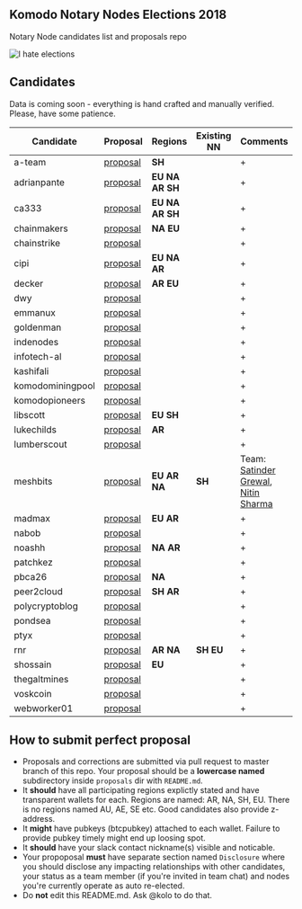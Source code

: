 ##  Komodo Notary Nodes Elections 2018
Notary Node candidates list and proposals repo

![I hate elections](https://user-images.githubusercontent.com/2559459/37498820-68f94a1a-28d1-11e8-90a0-45a174b210b0.jpg)

## Candidates

Data is coming soon - everything is hand crafted and manually verified. Please, have some patience.

| Candidate | Proposal | Regions | Existing NN | Comments |
|---|---|---|---|---|
| a-team | [proposal](./proposals/a-team) | **SH** | |  +  |
| adrianpante | [proposal](./proposals/adrianpante) | **EU** **NA** **AR** **SH** | |  +  |
| ca333 | [proposal](./proposals/ca333) | **EU** **NA** **AR** **SH** | |  +  |
| chainmakers | [proposal](./proposals/chainmakers) | **NA** **EU** | |  +  |
| chainstrike | [proposal](./proposals/chainstrike) | | |  +  |
| cipi | [proposal](./proposals/cipi) | **EU** **NA** **AR** | |  +  |
| decker | [proposal](./proposals/decker) | **AR** **EU**| |  +  |
| dwy | [proposal](./proposals/dwy) | | |  +  |
| emmanux | [proposal](./proposals/emmanux) | | |  +  |
| goldenman | [proposal](./proposals/goldenman) | | |  +  |
| indenodes | [proposal](./proposals/indenodes) | | |  +  |
| infotech-al | [proposal](./proposals/infotech-al) | | |  +  |
| kashifali | [proposal](./proposals/kashifali) | | |  +  |
| komodominingpool | [proposal](./proposals/komodominingpool) | | |  +  |
| komodopioneers | [proposal](./proposals/komodopioneers) | | |  +  |
| libscott | [proposal](./proposals/libscott) | **EU** **SH** | |  +  |
| lukechilds | [proposal](./proposals/lukechilds) | **AR** | |  +  |
| lumberscout | [proposal](./proposals/lumberscout) | | |  +  |
| meshbits | [proposal](./proposals/meshbits) | **EU** **AR** **NA** | **SH** |  Team: [Satinder Grewal](https://twitter.com/satindergrewal), [Nitin Sharma](https://twitter.com/nitinsharma408)  |
| madmax | [proposal](./proposals/madmax) | **EU** **AR** | |  +  |
| nabob | [proposal](./proposals/nabob) | | |  +  |
| noashh | [proposal](./proposals/noashh) | **NA** **AR** | |  +  |
| patchkez | [proposal](./proposals/patchkez) | | |  +  |
| pbca26 | [proposal](./proposals/pbca26) | **NA** | |  +  |
| peer2cloud | [proposal](./proposals/peer2cloud) | **SH** **AR** | |  +  |
| polycryptoblog | [proposal](./proposals/polycryptoblog) | | |   +  |
| pondsea | [proposal](./proposals/pondsea) | | |   +  |
| ptyx | [proposal](./proposals/ptyx) | | |   +  |
| rnr | [proposal](./proposals/rnr) | **AR** **NA** | **SH** **EU** |  +  |
| shossain | [proposal](./proposals/shossain) | **EU** | |  +  |
| thegaltmines | [proposal](./proposals/thegaltmines) | | |  +  |
| voskcoin | [proposal](./proposals/voskcoin) | | |  +  |
| webworker01 | [proposal](./proposals/webworker01) | | |  +  |

## How to submit perfect proposal

- Proposals and corrections are submitted via pull request to master branch of this repo. Your proposal should be a **lowercase named** subdirectory inside `proposals` dir with `README.md`.
- It **should** have all participating regions explictly stated and have transparent wallets for each. Regions are named: AR, NA, SH, EU. There is no regions named AU, AE, SE etc. Good candidates also provide z-address.
- It **might** have pubkeys (btcpubkey) attached to each wallet. Failure to provide pubkey timely might end up loosing spot.
- It **should** have your slack contact nickname(s) visible and noticable.
- Your propoposal **must** have separate section named `Disclosure` where you should disclose any impacting relationships with other candidates, your status as a team member (if you're invited in team chat) and nodes you're currently operate as auto re-elected.
- Do **not** edit this README.md. Ask @kolo to do that.
